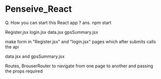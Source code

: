 # Penseive_React
Q. How you can start this React app ?
ans. npm start




Register.jsx
login.jsx
data.jsx
gpsSummary.jsx

make form in "Register.jsx" and "login.jsx" pages which after submits calls the api

data.jsx and gpsSummary.jsx

Routes, BrouserRouter to navigate from one page to another and passing the props required

